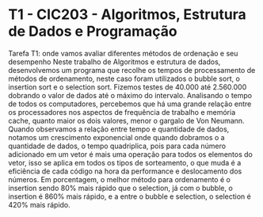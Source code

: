 # T1 - CIC203 - Algoritmos, Estrutura de Dados e Programação
 Tarefa T1: onde vamos avaliar diferentes métodos de ordenação e seu desempenho
Neste trabalho de Algoritmos e estrutura de dados, desenvolvemos um programa que recolhe os tempos de processamento de métodos de ordenamento, neste caso foram utilizados o bubble sort, o insertion sort e o selection sort. Fizemos testes de 40.000 até 2.560.000 dobrando o valor de dados até o máximo do intervalo. Analisando o tempo de todos os computadores, percebemos que há uma grande relação entre os processadores nos aspectos de frequência de trabalho e memória cache, quanto maior os dois valores, menor o gargalo de Von Neumann. Quando observamos a relação entre tempo e quantidade de dados, notamos um crescimento exponencial onde quando dobramos o a quantidade de dados, o tempo quadriplica, pois para cada número adicionado em um vetor é mais uma operação para todos os elementos do vetor, isso se aplica em todos os tipos de sorteamento, o que muda é a eficiência de cada código na hora da performance e deslocamento dos números. Em porcentagem, o melhor método para ordenamento é o insertion sendo 80% mais rápido que o selection, já com o bubble, o insertion é 860% mais rápido, e a entre o bubble e selection, o selection é 420% mais rápido.
